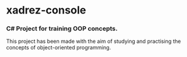 # xadrez-console
### C# Project for training OOP concepts.

This project has been made with the aim of studying and practising the concepts of object-oriented programming.
